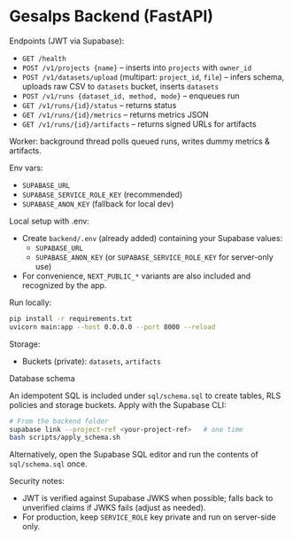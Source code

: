# Gesalps Backend (FastAPI)

Endpoints (JWT via Supabase):
- `GET /health`
- `POST /v1/projects {name}` – inserts into `projects` with `owner_id`
- `POST /v1/datasets/upload` (multipart: `project_id`, `file`) – infers schema, uploads raw CSV to `datasets` bucket, inserts `datasets`
- `POST /v1/runs {dataset_id, method, mode}` – enqueues run
- `GET /v1/runs/{id}/status` – returns status
- `GET /v1/runs/{id}/metrics` – returns metrics JSON
- `GET /v1/runs/{id}/artifacts` – returns signed URLs for artifacts

Worker: background thread polls queued runs, writes dummy metrics & artifacts.

Env vars:
- `SUPABASE_URL`
- `SUPABASE_SERVICE_ROLE_KEY` (recommended)
- `SUPABASE_ANON_KEY` (fallback for local dev)

Local setup with .env:
- Create `backend/.env` (already added) containing your Supabase values:
  - `SUPABASE_URL`
  - `SUPABASE_ANON_KEY` (or `SUPABASE_SERVICE_ROLE_KEY` for server-only use)
- For convenience, `NEXT_PUBLIC_*` variants are also included and recognized by the app.

Run locally:
```bash
pip install -r requirements.txt
uvicorn main:app --host 0.0.0.0 --port 8000 --reload
```

Storage:
- Buckets (private): `datasets`, `artifacts`

Database schema

An idempotent SQL is included under `sql/schema.sql` to create tables, RLS policies and storage buckets. Apply with the Supabase CLI:

```bash
# From the backend folder
supabase link --project-ref <your-project-ref>   # one time
bash scripts/apply_schema.sh
```

Alternatively, open the Supabase SQL editor and run the contents of `sql/schema.sql` once.

Security notes:
- JWT is verified against Supabase JWKS when possible; falls back to unverified claims if JWKS fails (adjust as needed).
- For production, keep `SERVICE_ROLE` key private and run on server-side only.

